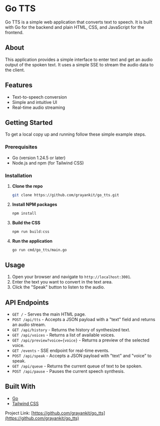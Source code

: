 # Go TTS

Go TTS is a simple web application that converts text to speech. It is built with Go for the backend and plain HTML, CSS, and JavaScript for the frontend.

## About

This application provides a simple interface to enter text and get an audio output of the spoken text. It uses a simple SSE to stream the audio data to the client.

## Features

- Text-to-speech conversion
- Simple and intuitive UI
- Real-time audio streaming

## Getting Started

To get a local copy up and running follow these simple example steps.

### Prerequisites

- Go (version 1.24.5 or later)
- Node.js and npm (for Tailwind CSS)

### Installation

1. **Clone the repo**
   ```sh
   git clone https://github.com/grayankit/go_tts.git
   ```
2. **Install NPM packages**
   ```sh
   npm install
   ```
3. **Build the CSS**
   ```sh
   npm run build:css
   ```
4. **Run the application**
   ```sh
   go run cmd/go_tts/main.go
   ```

## Usage

1. Open your browser and navigate to `http://localhost:3001`.
2. Enter the text you want to convert in the text area.
3. Click the "Speak" button to listen to the audio.

## API Endpoints

- `GET /` - Serves the main HTML page.
- `POST /api/tts` - Accepts a JSON payload with a "text" field and returns an audio stream.
- `GET /api/history` - Returns the history of synthesized text.
- `GET /api/voices` - Returns a list of available voices.
- `GET /api/preview?voice={voice}` - Returns a preview of the selected voice.
- `GET /events` - SSE endpoint for real-time events.
- `POST /api/speak` - Accepts a JSON payload with "text" and "voice" to speak.
- `GET /api/queue` - Returns the current queue of text to be spoken.
- `POST /api/pause` - Pauses the current speech synthesis.

## Built With

- [Go](https://golang.org/)
- [Tailwind CSS](https://tailwindcss.com/)


Project Link: [https://github.com/grayankit/go_tts](https://github.com/grayankit/go_tts)
